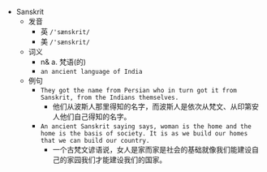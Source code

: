 - Sanskrit
  - 发音
    - 英 `/'sænskrit/`
    - 美 `/'sænskrit/`
  - 词义
    - n& a. 梵语(的)
    - `an ancient language of India`
  - 例句
    - `They got the name from Persian who in turn got it from Sanskrit, from the Indians themselves.`
      - 他们从波斯人那里得知的名字，而波斯人是依次从梵文、从印第安人他们自己得知的名字。
    - `An ancient Sanskrit saying says, woman is the home and the home is the basis of society. It is as we build our homes that we can build our country.`
      - 一个古梵文谚语说，女人是家而家是社会的基础就像我们能建设自己的家园我们才能建设我们的国家。

